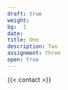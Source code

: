 ```yaml
---
draft: true
weight:
bg:  1
date: 
title: One
description: Two
assignment: three
open: true
---
```


{{< contact >}}